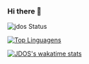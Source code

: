 ### Hi there 👋

![jdos Status](https://github-readme-stats.vercel.app/api?username=jdos&show_icons=true)

[![Top Linguagens](https://github-readme-stats.vercel.app/api/top-langs/?username=jdos&layout=compact)](https://github.com/anuraghazra/github-readme-stats)

[![JDOS's wakatime stats](https://github-readme-stats.vercel.app/api/wakatime?username=jdos)](https://github.com/anuraghazra/github-readme-stats)

<!--
**JDOS/jdos** is a ✨ _special_ ✨ repository because its `README.md` (this file) appears on your GitHub profile.

Here are some ideas to get you started:

- 🔭 I’m currently working on ...
- 🌱 I’m currently learning ...
- 👯 I’m looking to collaborate on ...
- 🤔 I’m looking for help with ...
- 💬 Ask me about ...
- 📫 How to reach me: ...
- 😄 Pronouns: ...
- ⚡ Fun fact: ...
-->

